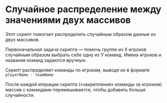 # Случайное распределение между значениями двух массивов

Этот скрипт помогает распределить случайным образом данные из двух массивов.

Первоначальная задача скрипта — помочь группе из Х игроков случайным образом выбрать себе одну из Y команд. Имена игроков и названия команд задаются вручную.

Скрипт распределяет команды по игрокам, выводя их в формате `playerName - teamName`

После каждой итерации скрипта («закрепления» команды за игроком) массив с командами перемешивается, чтобы добавить больше случайности.
